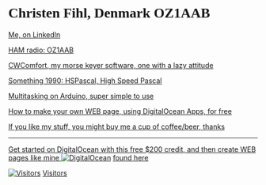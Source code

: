 # <font face="Monotype Corsiva">Christen Fihl, Denmark  OZ1AAB</font>

[Me, on LinkedIn](https://www.linkedin.com/in/christenfihl/)

[HAM radio: OZ1AAB](/oz1aab/)

[CWComfort, my morse keyer software, one with a lazy attitude](/cw/)

[Something 1990: HSPascal, High Speed Pascal](/HSPascal/)

[Multitasking on Arduino, super simple to use](/hsCoRoutines/)

[How to make your own WEB page, using DigitalOcean Apps, for free](/DigitalOcean/)

[If you like my stuff, you might buy me a cup of coffee/beer, thanks](https://www.buymeacoffee.com/Fihl)

---
[Get started on DigitalOcean with this free $200 credit, and then create WEB pages like mine ](https://m.do.co/c/a01c93af1655)
[![DigitalOcean](https://web-platforms.sfo2.digitaloceanspaces.com/WWW/Badge%203.svg)](https://m.do.co/c/a01c93af1655) [found here](https://www.fihl.net/DigitalOcean/)

[![Visitors](https://s11.flagcounter.com/map/SLQM/size_t/txt_000000/border_CCCCCC/pageviews_1/viewers_Christen+Fihl/flags_0/)](https://info.flagcounter.com/4ErU)
[Visitors](https://info.flagcounter.com/4ErU)

